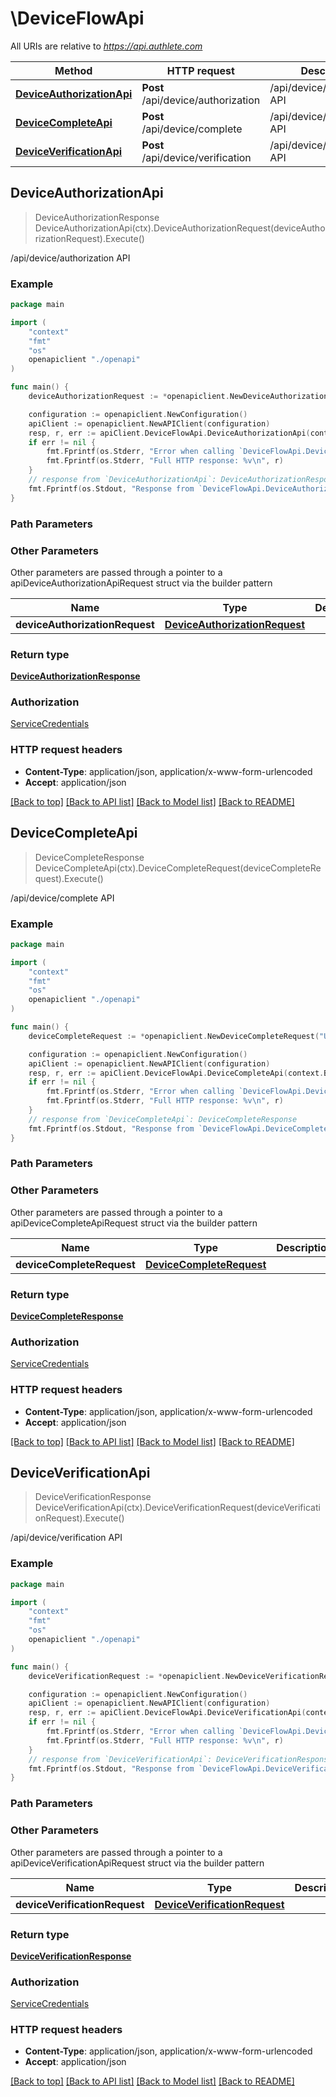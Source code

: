 # \DeviceFlowApi

All URIs are relative to *https://api.authlete.com*

Method | HTTP request | Description
------------- | ------------- | -------------
[**DeviceAuthorizationApi**](DeviceFlowApi.md#DeviceAuthorizationApi) | **Post** /api/device/authorization | /api/device/authorization API
[**DeviceCompleteApi**](DeviceFlowApi.md#DeviceCompleteApi) | **Post** /api/device/complete | /api/device/complete API
[**DeviceVerificationApi**](DeviceFlowApi.md#DeviceVerificationApi) | **Post** /api/device/verification | /api/device/verification API



## DeviceAuthorizationApi

> DeviceAuthorizationResponse DeviceAuthorizationApi(ctx).DeviceAuthorizationRequest(deviceAuthorizationRequest).Execute()

/api/device/authorization API



### Example

```go
package main

import (
    "context"
    "fmt"
    "os"
    openapiclient "./openapi"
)

func main() {
    deviceAuthorizationRequest := *openapiclient.NewDeviceAuthorizationRequest("Parameters_example") // DeviceAuthorizationRequest | 

    configuration := openapiclient.NewConfiguration()
    apiClient := openapiclient.NewAPIClient(configuration)
    resp, r, err := apiClient.DeviceFlowApi.DeviceAuthorizationApi(context.Background()).DeviceAuthorizationRequest(deviceAuthorizationRequest).Execute()
    if err != nil {
        fmt.Fprintf(os.Stderr, "Error when calling `DeviceFlowApi.DeviceAuthorizationApi``: %v\n", err)
        fmt.Fprintf(os.Stderr, "Full HTTP response: %v\n", r)
    }
    // response from `DeviceAuthorizationApi`: DeviceAuthorizationResponse
    fmt.Fprintf(os.Stdout, "Response from `DeviceFlowApi.DeviceAuthorizationApi`: %v\n", resp)
}
```

### Path Parameters



### Other Parameters

Other parameters are passed through a pointer to a apiDeviceAuthorizationApiRequest struct via the builder pattern


Name | Type | Description  | Notes
------------- | ------------- | ------------- | -------------
 **deviceAuthorizationRequest** | [**DeviceAuthorizationRequest**](DeviceAuthorizationRequest.md) |  | 

### Return type

[**DeviceAuthorizationResponse**](DeviceAuthorizationResponse.md)

### Authorization

[ServiceCredentials](../README.md#ServiceCredentials)

### HTTP request headers

- **Content-Type**: application/json, application/x-www-form-urlencoded
- **Accept**: application/json

[[Back to top]](#) [[Back to API list]](../README.md#documentation-for-api-endpoints)
[[Back to Model list]](../README.md#documentation-for-models)
[[Back to README]](../README.md)


## DeviceCompleteApi

> DeviceCompleteResponse DeviceCompleteApi(ctx).DeviceCompleteRequest(deviceCompleteRequest).Execute()

/api/device/complete API



### Example

```go
package main

import (
    "context"
    "fmt"
    "os"
    openapiclient "./openapi"
)

func main() {
    deviceCompleteRequest := *openapiclient.NewDeviceCompleteRequest("UserCode_example", "Result_example", "Subject_example") // DeviceCompleteRequest | 

    configuration := openapiclient.NewConfiguration()
    apiClient := openapiclient.NewAPIClient(configuration)
    resp, r, err := apiClient.DeviceFlowApi.DeviceCompleteApi(context.Background()).DeviceCompleteRequest(deviceCompleteRequest).Execute()
    if err != nil {
        fmt.Fprintf(os.Stderr, "Error when calling `DeviceFlowApi.DeviceCompleteApi``: %v\n", err)
        fmt.Fprintf(os.Stderr, "Full HTTP response: %v\n", r)
    }
    // response from `DeviceCompleteApi`: DeviceCompleteResponse
    fmt.Fprintf(os.Stdout, "Response from `DeviceFlowApi.DeviceCompleteApi`: %v\n", resp)
}
```

### Path Parameters



### Other Parameters

Other parameters are passed through a pointer to a apiDeviceCompleteApiRequest struct via the builder pattern


Name | Type | Description  | Notes
------------- | ------------- | ------------- | -------------
 **deviceCompleteRequest** | [**DeviceCompleteRequest**](DeviceCompleteRequest.md) |  | 

### Return type

[**DeviceCompleteResponse**](DeviceCompleteResponse.md)

### Authorization

[ServiceCredentials](../README.md#ServiceCredentials)

### HTTP request headers

- **Content-Type**: application/json, application/x-www-form-urlencoded
- **Accept**: application/json

[[Back to top]](#) [[Back to API list]](../README.md#documentation-for-api-endpoints)
[[Back to Model list]](../README.md#documentation-for-models)
[[Back to README]](../README.md)


## DeviceVerificationApi

> DeviceVerificationResponse DeviceVerificationApi(ctx).DeviceVerificationRequest(deviceVerificationRequest).Execute()

/api/device/verification API



### Example

```go
package main

import (
    "context"
    "fmt"
    "os"
    openapiclient "./openapi"
)

func main() {
    deviceVerificationRequest := *openapiclient.NewDeviceVerificationRequest("UserCode_example") // DeviceVerificationRequest | 

    configuration := openapiclient.NewConfiguration()
    apiClient := openapiclient.NewAPIClient(configuration)
    resp, r, err := apiClient.DeviceFlowApi.DeviceVerificationApi(context.Background()).DeviceVerificationRequest(deviceVerificationRequest).Execute()
    if err != nil {
        fmt.Fprintf(os.Stderr, "Error when calling `DeviceFlowApi.DeviceVerificationApi``: %v\n", err)
        fmt.Fprintf(os.Stderr, "Full HTTP response: %v\n", r)
    }
    // response from `DeviceVerificationApi`: DeviceVerificationResponse
    fmt.Fprintf(os.Stdout, "Response from `DeviceFlowApi.DeviceVerificationApi`: %v\n", resp)
}
```

### Path Parameters



### Other Parameters

Other parameters are passed through a pointer to a apiDeviceVerificationApiRequest struct via the builder pattern


Name | Type | Description  | Notes
------------- | ------------- | ------------- | -------------
 **deviceVerificationRequest** | [**DeviceVerificationRequest**](DeviceVerificationRequest.md) |  | 

### Return type

[**DeviceVerificationResponse**](DeviceVerificationResponse.md)

### Authorization

[ServiceCredentials](../README.md#ServiceCredentials)

### HTTP request headers

- **Content-Type**: application/json, application/x-www-form-urlencoded
- **Accept**: application/json

[[Back to top]](#) [[Back to API list]](../README.md#documentation-for-api-endpoints)
[[Back to Model list]](../README.md#documentation-for-models)
[[Back to README]](../README.md)

